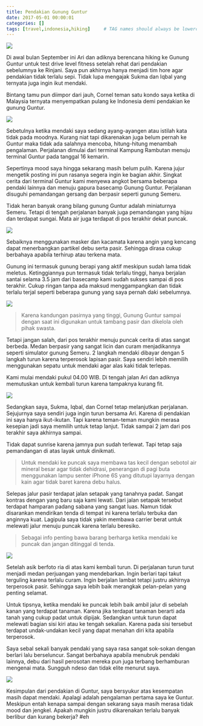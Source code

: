 ```yaml
---
title: Pendakian Gunung Guntur
date: 2017-05-01 00:00:01
categories: []
tags: [travel,indonesia,hiking]     # TAG names should always be lowercase
---
```


![](https://lh3.googleusercontent.com/pw/AP1GczNuiuLZQI2XgIuBVaABWWdbkNIhmddkwa31bMOr6QDyqkyLLvHhmMPoA5e7OuNeEmRdwH7qU4zfhb_h2pasCC2K0YHjZHi_-9gION7QuxjB0R1jHUhu_DbNF2zZYO_uSpwShYCosdlAHkXmLGX56No5=w2072-h1381-s-no?authuser=0)

Di awal bulan September ini Ari dan adiknya berencana hiking ke Gunung Guntur untuk test drive level fitness setelah rehat dari pendakian sebelumnya ke Rinjani. Saya pun akhirnya hanya menjadi tim hore agar pendakian tidak terlalu sepi. Tidak lupa mengajak Sukma dan Iqbal yang ternyata juga ingin ikut mendaki.

Bintang tamu pun diimpor dari jauh, Cornel teman satu kondo saya ketika di Malaysia ternyata menyempatkan pulang ke Indonesia demi pendakian ke gunung Guntur.

![](https://lh3.googleusercontent.com/pw/AP1GczNUXcOwt-VajCVkoVH-H7xw1zNobb29w1jMzoUN3XEnz6cWNLc7d3e-Z7G55fieArtwFBOokavNP-jCAI7wOJYr2LzUOIKmX8CiWEEcfaMJ1kTtpliYIV4INyrg3NSxjnMv-Ix2DmxihWqAiOpJisZu=w1842-h1381-s-no?authuser=0)

Sebetulnya ketika mendaki saya sedang ayang-ayangen atau istilah kata tidak pada moodnya. Kurang niat tapi dikarenakan juga belum pernah ke Guntur maka tidak ada salahnya mencoba, hitung-hitung menambah pengalaman. Perjalanan dimulai dari terminal Kampung Rambutan menuju terminal Guntur pada tanggal 16 kemarin.

Sepertinya mood saya hingga sekarang masih belum pulih. Karena jujur mengetik posting ini pun rasanya segera ingin ke bagian akhir. Singkat cerita dari terminal Guntur kami menyewa angkot bersama beberapa pendaki lainnya dan menuju gapura basecamp Gunung Guntur. Perjalanan disuguhi pemandangan gersang dan berpasir seperti gunung Semeru.

Tidak heran banyak orang bilang gunung Guntur adalah miniaturnya Semeru. Tetapi di tengah perjalanan banyak juga pemandangan yang hijau dan terdapat sungai. Mata air juga terdapat di pos terakhir dekat puncak.

![](https://lh3.googleusercontent.com/pw/AP1GczNO96tdg3Vy6Oh_xrThympaP3KckuBWYkOCAMd4dIC8V8Dz2SF47kS0CKDVeGvZ5dIUY3BMDydmyvZrSC377p-tYfDroeX6PAh-LVvNXq0jlGO1OpzuGd_m-lwh8CGod0mPNhhWPG3S3JD-8TXvUeuw=w2072-h1381-s-no?authuser=0)

Sebaiknya menggunakan masker dan kacamata karena angin yang kencang dapat menerbangkan partikel debu serta pasir. Sehingga dirasa cukup berbahaya apabila terhirup atau terkena mata.

Gunung ini termasuk gunung berapi yang aktif meskipun sudah lama tidak meletus. Ketinggiannya pun termasuk tidak terlalu tinggi, hanya berjalan santai selama 3.5 jam dari basecamp kami sudah sukses sampai di pos terakhir. Cukup ringan tanpa ada maksud menggampangkan dan tidak terlalu terjal seperti beberapa gunung yang saya pernah daki sebelumnya.

![](https://lh3.googleusercontent.com/pw/AP1GczPd_7F9f4J-NPJqAuEXDXkcn2rMY0D4KzYPD24_N4OL3NATPmp6zThUmgVFHoHi5N_snvTssDXF9S4CdyJ2ZvyHYiVcEyhOSv1s6tq5xXN7g6e5Rtxwv-2lt_aIOs5oGncAMOdg8bzg5n53ndrZwNFL=w2072-h1381-s-no?authuser=0)

> Karena kandungan pasirnya yang tinggi, Gunung Guntur sampai dengan saat ini digunakan untuk tambang pasir dan dikelola oleh pihak swasta.

Tetapi jangan salah, dari pos terakhir menuju puncak cerita di atas sangat berbeda. Medan berpasir yang sangat licin dan curam menjadikannya seperti simulator gunung Semeru. 2 langkah mendaki dibayar dengan 5 langkah turun karena terperosok lapisan pasir. Saya sendiri lebih memilih menggunakan sepatu untuk mendaki agar alas kaki tidak terlepas.

Kami mulai mendaki pukul 04.00 WIB. Di tengah jalan Ari dan adiknya memutuskan untuk kembali turun karena tampaknya kurang fit.

![](https://lh3.googleusercontent.com/pw/AP1GczNBAcJILeNhYrFiWS2oC2jF98Oqt_EyTq8TNsPd1uYp1I9VgaZ79QsDLezTvdKT6-egaw0BHxMrKEMuWG4C_Vg6Elkc3AXYUowvcD1x7LCAj9BRzXRPubNLe920ogywYapfyuIZR8c1d61jad4Ex_7x=w1842-h1381-s-no?authuser=0)

Sedangkan saya, Sukma, Iqbal, dan Cornel tetap melanjutkan perjalanan. Sejujurnya saya sendiri juga ingin turun bersama Ari. Karena di pendakian ini saya hanya ikut-ikutan. Tapi karena teman-teman mungkin merasa kesepian jadi saya memilih untuk tetap lanjut. Tidak sampai 2 jam dari pos terakhir saya akhirnya sampai.

Tidak dapat sunrise karena jamnya pun sudah terlewat. Tapi tetap saja pemandangan di atas layak untuk dinikmati.

> Untuk mendaki ke puncak saya membawa tas kecil dengan sebotol air mineral besar agar tidak dehidrasi, penerangan di pagi buta menggunakan lampu senter iPhone 6S yang ditutupi layarnya dengan kain agar tidak baret karena debu halus.

Selepas jalur pasir terdapat jalan setapak yang tanahnya padat. Sangat kontras dengan yang baru saja kami lewati. Dari jalan setapak tersebut terdapat hamparan padang sabana yang sangat luas. Namun tidak disarankan mendirikan tenda di tempat ini karena terlalu terbuka dan anginnya kuat. Lagipula saya tidak yakin membawa carrier berat untuk melewati jalur menuju puncak karena terlalu beresiko.

> Sebagai info penting bawa barang berharga ketika mendaki ke puncak dan jangan ditinggal di tenda.

![](https://lh3.googleusercontent.com/pw/AP1GczO8cnmvWPFYzt3YcoNsY1Gx--Fvi1aq2FntFeh61t95zrCrCvDQ7p8tPtV62T7KZOCm26oaHgMrVyVbhV9hrGuH2O67i7p801D6D2qbZZyFl5tc_EcS203qtNV-lnpWfM3Q9kO1yyah-ROO72ZJLCNt=w1137-h1381-s-no?authuser=0)

Setelah asik berfoto ria di atas kami kembali turun. Di perjalanan turun turut menjadi medan perjuangan yang mendebarkan. Ingin berlari tapi takut terguling karena terlalu curam. Ingin berjalan lambat tetapi justru akhirnya terperosok pasir. Sehingga saya lebih baik merangkak pelan-pelan yang penting selamat.

Untuk tipsnya, ketika mendaki ke puncak lebih baik ambil jalur di sebelah kanan yang terdapat tanaman. Karena jika terdapat tanaman berarti ada tanah yang cukup padat untuk dipijak. Sedangkan untuk turun dapat melewati bagian sisi kiri atau ke tengah sekalian. Karena pada sisi tersebut terdapat undak-undakan kecil yang dapat menahan diri kita apabila terperosok.

Saya sebal sekali banyak pendaki yang saya rasa sangat sok-sokan dengan berlari lalu berseluncur. Sangat berbahaya apabila menubruk pendaki lainnya, debu dari hasil perosotan mereka pun juga terbang berhamburan mengenai mata. Sungguh ndeso dan tidak elite menurut saya.

![](https://lh3.googleusercontent.com/pw/AP1GczN61C1t6nwxvJoBOu7DCjqPRDZRwPJoCu6LcvaMTqmF2Er66CKA6zHua9jpJTF8cVHyJCQ9dC-Wqan3JGYiVkwVj7psps-RBXPWyoZn6gKusjtlQ-T5nECj7z2bu3rcs6QCk8GWoso67X7LDOH0ZtbA=w2072-h1381-s-no?authuser=0)

Kesimpulan dari pendakian di Guntur, saya bersyukur atas kesempatan masih dapat mendaki. Apalagi adalah pengalaman pertama saya ke Guntur. Meskipun entah kenapa sampai dengan sekarang saya masih merasa tidak mood dan jengkel. Apakah mungkin justru dikarenakan terlalu banyak berlibur dan kurang bekerja? #eh